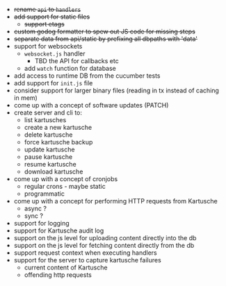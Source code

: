 * ~~rename `api` to `handlers`~~
* ~~add support for static files~~
    * ~~support etags~~
* ~~custom godog formatter to spew out JS code for missing steps~~
* ~~separate data from api/static by prefixing all dbpaths with 'data'~~
* support for websockets
    * `websocket.js` handler
        * TBD the API for callbacks etc
    * add `watch` function for database
* add access to runtime DB from the cucumber tests
* add support for `init.js` file
* consider support for larger binary files (reading in tx instead of caching in mem)
* come up with a concept of software updates (PATCH)
* create server and cli to:
    * list kartusches
    * create a new kartusche
    * delete kartusche
    * force kartusche backup
    * update kartusche
    * pause kartusche
    * resume kartusche
    * download kartusche
* come up with a concept of cronjobs
    * regular crons - maybe static
    * programmatic
* come up with a concept for performing HTTP requests from Kartusche
    * async ?
    * sync ?
* support for logging
* support for Kartusche audit log
* support on the js level for uploading content directly into the db
* support on the js level for fetching content directly from the db
* support request context when executing handlers
* support for the server to capture kartusche failures
    * current content of Kartusche
    * offending http requests


